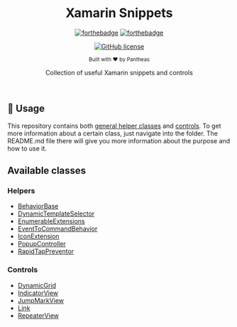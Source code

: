 <h1 align="center">Xamarin Snippets</h1><div align="center">

[![forthebadge](https://forthebadge.com/images/badges/fuck-it-ship-it.svg)](https://forthebadge.com)
[![forthebadge](https://forthebadge.com/images/badges/made-with-c-sharp.svg)](https://forthebadge.com)

[![GitHub license](https://img.shields.io/github/license/Pantheas/XamarinSnippets.svg?longCache=true&style=flat-square)](https://github.com/Pantheas/XamarinSnippets/blob/main/LICENSE)

<sub>Built with ❤︎ by Pantheas</sub>

Collection of useful Xamarin snippets and controls
</div><br>

## 📝 Usage

This repository contains both [general helper classes](https://github.com/Pantheas/XamarinSnippets/tree/master/src/Helpers) and [controls](https://github.com/Pantheas/XamarinSnippets/tree/master/src/controls).
To get more information about a certain class, just navigate into the folder.
The README.md file there will give you more information about the purpose and how to use it.
 

## Available classes
### Helpers
- [BehaviorBase](https://github.com/Pantheas/XamarinSnippets/tree/master/src/Helpers/BehaviorBase)
- [DynamicTemplateSelector](https://github.com/Pantheas/XamarinSnippets/tree/master/src/Helpers/DynamicTemplateSelector)
- [EnumerableExtensions](https://github.com/Pantheas/XamarinSnippets/tree/master/src/Helpers/EnumerableExtensions)
- [EventToCommandBehavior](https://github.com/Pantheas/XamarinSnippets/tree/master/src/Helpers/EventToCommandBehavior)
- [IconExtension](https://github.com/Pantheas/XamarinSnippets/tree/master/src/Helpers/IconExtension)
- [PopupController](https://github.com/Pantheas/XamarinSnippets/tree/master/src/Helpers/PopupController)
- [RapidTapPreventor](https://github.com/Pantheas/XamarinSnippets/tree/master/src/Helpers/RapidTapPreventor)

### Controls
- [DynamicGrid](https://github.com/Pantheas/XamarinSnippets/tree/master/src/Controls/DynamicGrid)
- [IndicatorView](https://github.com/Pantheas/XamarinSnippets/tree/master/src/Controls/IndicatorView)
- [JumpMarkView](https://github.com/Pantheas/XamarinSnippets/tree/master/src/Controls/JumpMarkView)
- [Link](https://github.com/Pantheas/XamarinSnippets/tree/master/src/Controls/Link)
- [RepeaterView](https://github.com/Pantheas/XamarinSnippets/tree/master/src/Controls/RepeaterView)
